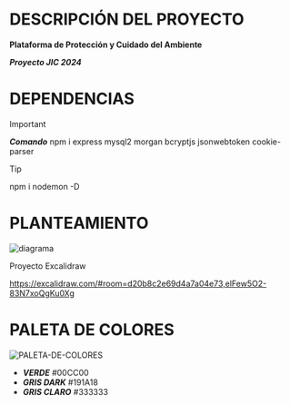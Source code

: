 #  DESCRIPCIÓN DEL PROYECTO 
**Plataforma de Protección y Cuidado del Ambiente**

***Proyecto JIC 2024*** 


# DEPENDENCIAS
> [!IMPORTANT]
> 
> ***Comando*** npm i express mysql2 morgan bcryptjs jsonwebtoken cookie-parser

> [!TIP]
> 
> npm i nodemon -D

# PLANTEAMIENTO


![diagrama](https://github.com/YERCKEN/ProAmbiente/assets/42678417/435e1b21-61f6-4dda-9385-00a4e6089f1f)

Proyecto Excalidraw

https://excalidraw.com/#room=d20b8c2e69d4a7a04e73,elFew5O2-83N7xoQgKu0Xg

# PALETA DE COLORES
![PALETA-DE-COLORES](https://github.com/YERCKEN/ProAmbiente/assets/42678417/1c9f542e-06d9-4556-9857-fc5c8aea0c68)


- ***VERDE*** #00CC00
- ***GRIS DARK*** #191A18  
- ***GRIS CLARO*** #333333






